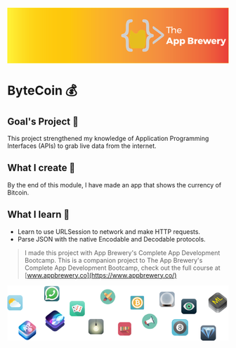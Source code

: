 ![App Brewery Banner](Documentation/AppBreweryBanner.png)

# ByteCoin 💰

## Goal's Project 🎯

This project strengthened my knowledge of Application Programming Interfaces (APIs) to grab live data from the internet.

## What I create 🧱

By the end of this module, I have made an app that shows the currency of Bitcoin.

## What I learn 📖

* Learn to use URLSession to network and make HTTP requests.
* Parse JSON with the native Encodable and Decodable protocols.


>I made this project with App Brewery's Complete App Development Bootcamp.
>This is a companion project to The App Brewery's Complete App Development Bootcamp, check out the full course at [www.appbrewery.co](https://www.appbrewery.co/)

![End Banner](Documentation/readme-end-banner.png)
